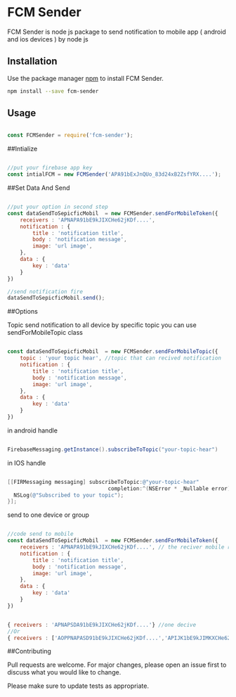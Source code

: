 # FCM Sender

FCM Sender is node js package to send notification to mobile app ( android and ios devices ) by node js 

## Installation

Use the package manager [npm](https://www.npmjs.com/get-npm) to install FCM Sender.

```bash
npm install --save fcm-sender
```

## Usage

```javascript

const FCMSender = require('fcm-sender');
```

##Intialize 

```javascript

//put your firebase app key 
const intialFCM = new FCMSender('APA91bExJnQUo_83d24xB2ZsfYRX....');
```

##Set Data And Send

```javascript

//put your option in second step
const dataSendToSepicficMobil  = new FCMSender.sendForMobileToken({
    receivers : 'APNAPA91bE9kJIXCHe62jKDf....',
    notification : {
        title : 'notification title',
        body : 'notification message',
        image: 'url image',
    },
    data : {
        key : 'data'
    }
})

//send notification fire
dataSendToSepicficMobil.send();

```

##Options


Topic
send notification to all device by specific topic you can use sendForMobileTopic class

```javascript

const dataSendToSepicficMobil  = new FCMSender.sendForMobileTopic({
    topic : 'your topic hear', //topic that can recived notification 
    notification : {
        title : 'notification title',
        body : 'notification message',
        image: 'url image',
    },
    data : {
        key : 'data'
    }
})
```
in android handle

```Java Android

FirebaseMessaging.getInstance().subscribeToTopic("your-topic-hear")
```

in IOS handle

```Objective-C

[[FIRMessaging messaging] subscribeToTopic:@"your-topic-hear"
                                completion:^(NSError * _Nullable error) {
  NSLog(@"Subscribed to your topic");
}];
```

send to one device or group

```javascript

//code send to mobile
const dataSendToSepicficMobil  = new FCMSender.sendForMobileToken({
    receivers : 'APNAPA91bE9kJIXCHe62jKDf....', // the reciver mobile registeration token 
    notification : {
        title : 'notification title',
        body : 'notification message',
        image: 'url image',
    },
    data : {
        key : 'data'
    }
})
```

```javascript

{ receivers : 'APNAPSDA91bE9kJIXCHe62jKDf....'} //one decive
//Or 
{ receivers : ['AOPPNAPASD91bE9kJIXCHe62jKDf....','APIJK1bE9kJIMKXCHe62jKDf.....'] //for more divices or group }
```

##Contributing

Pull requests are welcome. For major changes, please open an issue first to discuss what you would like to change.

Please make sure to update tests as appropriate.
